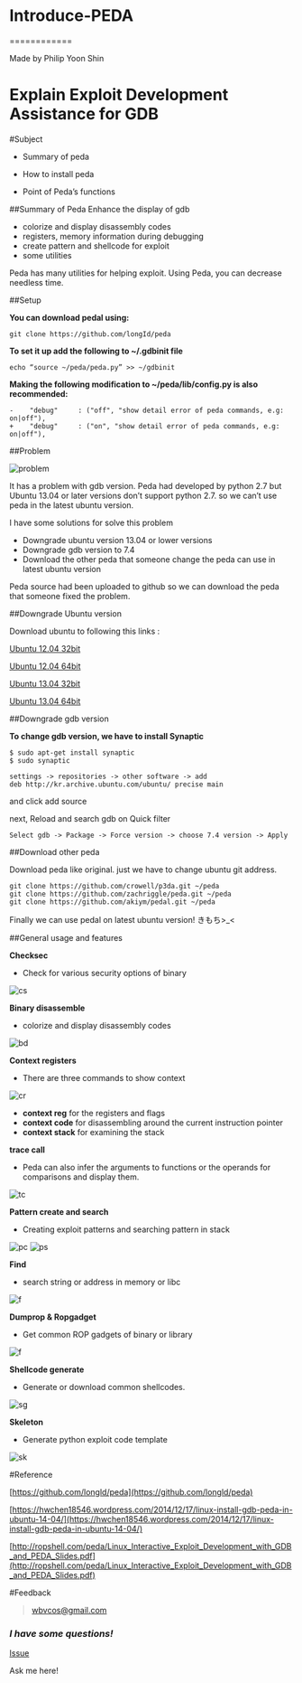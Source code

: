 # Introduce-PEDA
============

Made by Philip Yoon Shin

# Explain Exploit Development Assistance for GDB

#Subject

+ Summary of peda

* How to install peda

* Point of Peda’s functions


##Summary of Peda
Enhance the display of gdb

+ colorize and display disassembly codes
+ registers, memory information during debugging
+ create pattern and shellcode for exploit
+ some utilities

Peda has many utilities for helping exploit.
Using Peda, you can decrease needless time.


##Setup


**You can download pedal using:**

` git clone https://github.com/longId/peda `

**To set it up add the following to ~/.gdbinit file**

`echo “source ~/peda/peda.py” >> ~/gdbinit`

**Making the following modification to ~/peda/lib/config.py is also recommended:**

```
-    "debug"     : ("off", "show detail error of peda commands, e.g: on|off"),
+    "debug"     : ("on", "show detail error of peda commands, e.g: on|off"),
```

##Problem

![problem](http://i.imgur.com/j5cN6EA.png)

It has a problem with gdb version.
Peda had developed by python 2.7 but Ubuntu 13.04 or later versions don’t support python 2.7.
so we can’t use peda in the latest ubuntu version.

I have some solutions for solve this problem

+ Downgrade ubuntu version 13.04 or lower versions
+ Downgrade gdb version to 7.4 
+ Download the other peda that someone change the peda can use in latest ubuntu version

Peda source had been uploaded to github so we can download the peda that someone fixed the problem.


##Downgrade Ubuntu version

Download ubuntu to following this links :

[Ubuntu 12.04 32bit](http://releases.ubuntu.com/12.04.5/ubuntu-12.04.5-desktop-i386.iso)

[Ubuntu 12.04 64bit](http://releases.ubuntu.com/12.04.5/ubuntu-12.04.5-desktop-amd64.iso)

[Ubuntu 13.04 32bit](http://old-releases.ubuntu.com/releases/13.04/ubuntu-13.04-desktop-i386.iso)

[Ubuntu 13.04 64bit](http://old-releases.ubuntu.com/releases/13.04/ubuntu-13.04-desktop-amd64.iso)


##Downgrade gdb version

**To change gdb version, we have to install Synaptic**

```
$ sudo apt-get install synaptic
$ sudo synaptic
```

```
settings -> repositories -> other software -> add
deb http://kr.archive.ubuntu.com/ubuntu/ precise main
```
and click add source

next, Reload and search gdb on Quick filter

`Select gdb -> Package -> Force version -> choose 7.4 version -> Apply`


##Download other peda

Download peda like original. just we have to change ubuntu git address.

```
git clone https://github.com/crowell/p3da.git ~/peda
git clone https://github.com/zachriggle/peda.git ~/peda
git clone https://github.com/akiym/pedal.git ~/peda
```

Finally we can use pedal on latest ubuntu version!
きもち>_<




##General usage and features

**Checksec**

+ Check for various security options of binary

![cs](http://i.imgur.com/oxdoVj5.png)




**Binary disassemble**

+ colorize and display disassembly codes

![bd](http://i.imgur.com/yAsbJAy.png)




**Context registers**

+ There are three commands to show context

![cr](http://i.imgur.com/mQ208Qd.png)

+ **context reg** for the registers and flags
+ **context code** for disassembling around the current instruction pointer
+ **context stack** for examining the stack




**trace call**

+ Peda can also infer the arguments to functions or the operands for comparisons and display them.

![tc](http://i.imgur.com/dznHVMy.png)




**Pattern create and search**

+ Creating exploit patterns and searching pattern in stack

![pc](http://i.imgur.com/gt4XG4c.png)
![ps](http://i.imgur.com/J88COQX.png)




**Find**

+ search string or address in memory or libc

![f](http://i.imgur.com/cGoOVeY.png)




**Dumprop & Ropgadget**

+ Get common ROP gadgets of binary or library

![f](http://i.imgur.com/jm3YpFe.png)




**Shellcode generate**

+  Generate or download common shellcodes.

![sg](http://i.imgur.com/4aWcbqi.png)




**Skeleton**

+ Generate python exploit code template

![sk](http://i.imgur.com/cfEd3zd.png)




#Reference

[https://github.com/longld/peda](https://github.com/longld/peda)

[https://hwchen18546.wordpress.com/2014/12/17/linux-install-gdb-peda-in-ubuntu-14-04/](https://hwchen18546.wordpress.com/2014/12/17/linux-install-gdb-peda-in-ubuntu-14-04/)

[http://ropshell.com/peda/Linux_Interactive_Exploit_Development_with_GDB_and_PEDA_Slides.pdf](http://ropshell.com/peda/Linux_Interactive_Exploit_Development_with_GDB_and_PEDA_Slides.pdf)




   
#Feedback

> wbvcos@gmail.com




### *I have some questions!*

[Issue](https://github.com/r00p3r/Introduce-PEDA/issues)

Ask me here!
 
